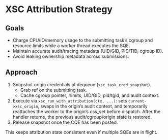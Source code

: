 # XSC Attribution Strategy

## Goals

- Charge CPU/IO/memory usage to the submitting task’s cgroup and resource limits while a worker thread executes the SQE.
- Maintain accurate audit/tracing metadata (UID/GID, PID/TID, cgroup ID).
- Avoid leaking ownership metadata across submissions.

## Approach

1. Snapshot origin credentials at dequeue (`xsc_task_cred_snapshot`).
   - Grab ref on the submitting task.
   - Cache cgroup pointer, rlimits, UID/GID, pid/tgid, and audit context.
2. Execute via `xsc_run_with_attribution(ctx, ...)`: sets `current->xsc_origin`, swaps in the origin’s audit context, and temporarily reattaches the worker to the origin’s css_set before dispatch. After the handler returns, the previous audit/cgroup/origin state is restored.
3. Release snapshot once the CQE has been posted.

This keeps attribution state consistent even if multiple SQEs are in flight.
```
